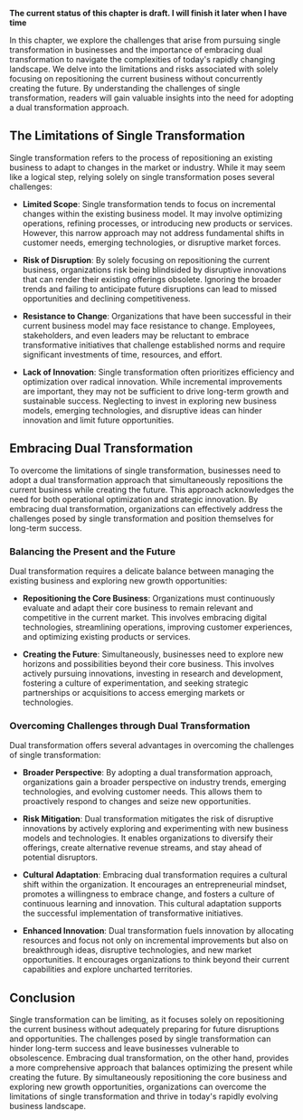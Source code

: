 **The current status of this chapter is draft. I will finish it later when I have time**

In this chapter, we explore the challenges that arise from pursuing single transformation in businesses and the importance of embracing dual transformation to navigate the complexities of today's rapidly changing landscape. We delve into the limitations and risks associated with solely focusing on repositioning the current business without concurrently creating the future. By understanding the challenges of single transformation, readers will gain valuable insights into the need for adopting a dual transformation approach.

The Limitations of Single Transformation
----------------------------------------

Single transformation refers to the process of repositioning an existing business to adapt to changes in the market or industry. While it may seem like a logical step, relying solely on single transformation poses several challenges:

* **Limited Scope**: Single transformation tends to focus on incremental changes within the existing business model. It may involve optimizing operations, refining processes, or introducing new products or services. However, this narrow approach may not address fundamental shifts in customer needs, emerging technologies, or disruptive market forces.

* **Risk of Disruption**: By solely focusing on repositioning the current business, organizations risk being blindsided by disruptive innovations that can render their existing offerings obsolete. Ignoring the broader trends and failing to anticipate future disruptions can lead to missed opportunities and declining competitiveness.

* **Resistance to Change**: Organizations that have been successful in their current business model may face resistance to change. Employees, stakeholders, and even leaders may be reluctant to embrace transformative initiatives that challenge established norms and require significant investments of time, resources, and effort.

* **Lack of Innovation**: Single transformation often prioritizes efficiency and optimization over radical innovation. While incremental improvements are important, they may not be sufficient to drive long-term growth and sustainable success. Neglecting to invest in exploring new business models, emerging technologies, and disruptive ideas can hinder innovation and limit future opportunities.

Embracing Dual Transformation
-----------------------------

To overcome the limitations of single transformation, businesses need to adopt a dual transformation approach that simultaneously repositions the current business while creating the future. This approach acknowledges the need for both operational optimization and strategic innovation. By embracing dual transformation, organizations can effectively address the challenges posed by single transformation and position themselves for long-term success.

### Balancing the Present and the Future

Dual transformation requires a delicate balance between managing the existing business and exploring new growth opportunities:

* **Repositioning the Core Business**: Organizations must continuously evaluate and adapt their core business to remain relevant and competitive in the current market. This involves embracing digital technologies, streamlining operations, improving customer experiences, and optimizing existing products or services.

* **Creating the Future**: Simultaneously, businesses need to explore new horizons and possibilities beyond their core business. This involves actively pursuing innovations, investing in research and development, fostering a culture of experimentation, and seeking strategic partnerships or acquisitions to access emerging markets or technologies.

### Overcoming Challenges through Dual Transformation

Dual transformation offers several advantages in overcoming the challenges of single transformation:

* **Broader Perspective**: By adopting a dual transformation approach, organizations gain a broader perspective on industry trends, emerging technologies, and evolving customer needs. This allows them to proactively respond to changes and seize new opportunities.

* **Risk Mitigation**: Dual transformation mitigates the risk of disruptive innovations by actively exploring and experimenting with new business models and technologies. It enables organizations to diversify their offerings, create alternative revenue streams, and stay ahead of potential disruptors.

* **Cultural Adaptation**: Embracing dual transformation requires a cultural shift within the organization. It encourages an entrepreneurial mindset, promotes a willingness to embrace change, and fosters a culture of continuous learning and innovation. This cultural adaptation supports the successful implementation of transformative initiatives.

* **Enhanced Innovation**: Dual transformation fuels innovation by allocating resources and focus not only on incremental improvements but also on breakthrough ideas, disruptive technologies, and new market opportunities. It encourages organizations to think beyond their current capabilities and explore uncharted territories.

Conclusion
----------

Single transformation can be limiting, as it focuses solely on repositioning the current business without adequately preparing for future disruptions and opportunities. The challenges posed by single transformation can hinder long-term success and leave businesses vulnerable to obsolescence. Embracing dual transformation, on the other hand, provides a more comprehensive approach that balances optimizing the present while creating the future. By simultaneously repositioning the core business and exploring new growth opportunities, organizations can overcome the limitations of single transformation and thrive in today's rapidly evolving business landscape.
